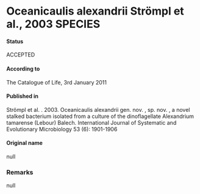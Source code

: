 # Oceanicaulis alexandrii Strömpl et al., 2003 SPECIES

#### Status
ACCEPTED

#### According to
The Catalogue of Life, 3rd January 2011

#### Published in
Strömpl et al. . 2003. Oceanicaulis alexandrii gen. nov. , sp. nov. , a novel stalked bacterium isolated from a culture of the dinoflagellate Alexandrium tamarense (Lebour) Balech. International Journal of Systematic and Evolutionary Microbiology 53 (6): 1901-1906

#### Original name
null

### Remarks
null